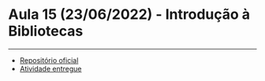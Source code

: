 # Aula 15 (23/06/2022) - Introdução à Bibliotecas

---

- [Repositório oficial](https://github.com/wssantanna/mercado-eletr-nico-0522cdmencn01bred/tree/main/15)
- [Atividade entregue](https://github.com/ArielLopes888/CheckPoint.git)
